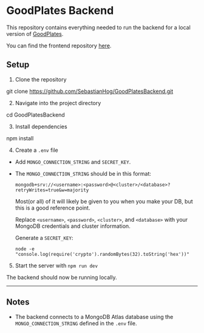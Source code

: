 # GoodPlates Backend

This repository contains everything needed to run the backend for a local version of [GoodPlates](https://GoodPlates.se).

You can find the frontend repository [here](https://github.com/SebastianHog/GoodPlatesNuxt3).

## Setup

1. Clone the repository

git clone https://github.com/SebastianHog/GoodPlatesBackend.git

2. Navigate into the project directory

cd GoodPlatesBackend

3. Install dependencies

npm install

4. Create a `.env` file

- Add `MONGO_CONNECTION_STRING` and `SECRET_KEY`.
- The `MONGO_CONNECTION_STRING` should be in this format:

  ```
  mongodb+srv://<username>:<password>@<cluster>/<database>?retryWrites=true&w=majority
  ```

  Most(or all) of it will likely be given to you when you make your DB, but this is a good reference point.

  Replace `<username>`, `<password>`, `<cluster>`, and `<database>` with your MongoDB credentials and cluster information.

  Generate a `SECRET_KEY`:

  ```
  node -e "console.log(require('crypto').randomBytes(32).toString('hex'))"
  ```

5. Start the server with `npm run dev`

The backend should now be running locally.

---

## Notes

- The backend connects to a MongoDB Atlas database using the `MONGO_CONNECTION_STRING` defined in the `.env` file.
